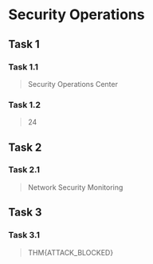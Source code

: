 # Security Operations

## Task 1

### Task 1.1

> Security Operations Center


### Task 1.2

> 24


## Task 2

### Task 2.1

> Network Security Monitoring


## Task 3

### Task 3.1

> THM{ATTACK_BLOCKED}

